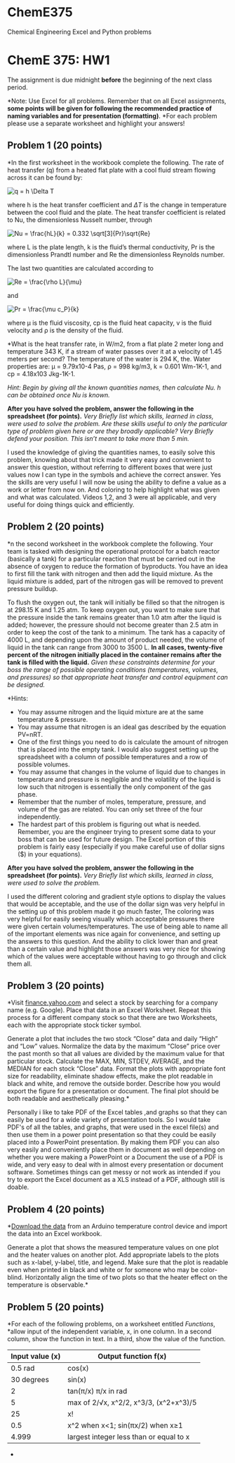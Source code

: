 # ChemE375
Chemical Engineering Excel and Python problems
# ChemE 375: HW1

The assignment is due midnight **before** the beginning of the next class period.

*Note: Use Excel for all problems.  Remember that on all Excel assignments, **some points will be given for following the recommended practice of naming variables and for presentation (formatting)**.  *For each problem please use a separate worksheet and highlight your answers!

## Problem 1 (20 points)

*In the first worksheet in the workbook complete the following.  The rate of heat transfer (q) from a heated flat plate with a cool fluid stream flowing across it can be found by:

<img src="https://latex.codecogs.com/gif.latex?q&space;=&space;h&space;\Delta&space;T" title="q = h \Delta T" class="center" />

where h is the heat transfer coefficient and $\Delta T$ is the change in temperature between the cool fluid and the plate.  The heat transfer coefficient is related to Nu, the dimensionless Nusselt number, through

<img src="https://latex.codecogs.com/gif.latex?Nu&space;=&space;\frac{hL}{k}&space;=&space;0.332&space;\sqrt[3]{Pr}\sqrt{Re}" title="Nu = \frac{hL}{k} = 0.332 \sqrt[3]{Pr}\sqrt{Re}" class="center" />

where L is the plate length, k is the fluid’s thermal conductivity, Pr is the dimensionless Prandtl number and Re the dimensionless Reynolds number.

The last two quantities are calculated according to

<img src="https://latex.codecogs.com/gif.latex?Re&space;=&space;\frac{\rho&space;L}{\mu}" title="Re = \frac{\rho L}{\mu}" />

and

<img src="https://latex.codecogs.com/gif.latex?Pr&space;=&space;\frac{\mu&space;c_P}{k}" title="Pr = \frac{\mu c_P}{k}" />

where μ is the fluid viscosity, cp is the fluid heat capacity, v is the fluid velocity and ρ is the density of the fluid.

*What is the heat transfer rate, in W/m2, from a flat plate 2 meter long and temperature 343 K, if a stream of water passes over it at a velocity of 1.45 meters per second? The temperature of the water is 294 K, the. Water properties are: μ = 9.79x10-4 Pas, ρ = 998 kg/m3, k = 0.601 Wm-1K-1, and cp = 4.18x103 Jkg-1K-1.

*Hint: Begin by giving all the known quantities names, then calculate Nu.  h can be obtained once Nu is known.*

**After you have solved the problem, answer the following in the spreadsheet (for points).**
 *Very Briefly list which skills, learned in class, were used to solve the problem.
 Are these skills useful to only the particular type of problem given here or are they broadly applicable? Very Briefly defend your position. This isn’t meant to take more than 5 min.*

 I used the knowledge of giving the quantities names, to easily solve this problem, knowing about that trick made it very easy and convenient to answer this question, without referring to different boxes that were just values now I can type in the symbols and achieve the correct answer.
Yes the skills are very useful I will now be using the ability to define a value as a work or letter from now on.  And coloring to help highlight what was given and what was calculated. Videos 1,2, and 3 were all applicable, and very useful for doing things quick and efficiently.



## Problem 2 (20 points)

*n the second worksheet in the workbook complete the following.  Your team is tasked with designing the operational protocol for a batch reactor (basically a tank) for a particular reaction that must be carried out in the absence of oxygen to reduce the formation of byproducts.  You have an idea to first fill the tank with nitrogen and then add the liquid mixture.  As the liquid mixture is added, part of the nitrogen gas will be removed to prevent pressure buildup.

To flush the oxygen out, the tank will initially be filled so that the nitrogen is at 298.15 K and 1.25 atm.  To keep oxygen out, you want to make sure that the pressure inside the tank remains greater than 1.0 atm after the liquid is added; however, the pressure should not become greater than 2.5 atm in order to keep the cost of the tank to a minimum.  The tank has a capacity of 4000 L, and depending upon the amount of product needed, the volume of liquid in the tank can range from 3000 to 3500 L.  **In all cases, twenty-five percent of the nitrogen initially placed in the container remains after the tank is filled with the liquid.**  *Given these constraints determine for your boss the range of possible operating conditions (temperatures, volumes, and pressures) so that appropriate heat transfer and control equipment can be designed.*

*Hints:
* You may assume nitrogen and the liquid mixture are at the same temperature & pressure.
* You may assume that nitrogen is an ideal gas described by the equation PV=nRT.
* One of the first things you need to do is calculate the amount of nitrogen that is placed into the empty tank.  I would also suggest setting up the spreadsheet with a column of possible temperatures and a row of possible volumes.
* You may assume that changes in the volume of liquid due to changes in temperature and pressure is negligible and the volatility of the liquid is low such that nitrogen is essentially the only component of the gas phase.
* Remember that the number of moles, temperature, pressure, and volume of the gas are related.  You can only set three of the four independently.
* The hardest part of this problem is figuring out what is needed.  Remember, you are the engineer trying to present some data to your boss that can be used for future design.  The Excel portion of this problem is fairly easy (especially if you make careful use of dollar signs ($) in your equations).

**After you have solved the problem, answer the following in the spreadsheet (for points).**
*Very Briefly list which skills, learned in class, were used to solve the problem.*

I used the different coloring and gradient style options to display the values that would be acceptable, and the use of the dollar sign was very helpful in the setting up of this problem made it go much faster, The coloring was very helpful for easily seeing visually which acceptable pressures there were given certain volumes/temperatures. The use of being able to name all of the important elements was nice again for convenience, and setting up the answers to this question. And the ability to click lower than and great than a certain value and highlight those answers was very nice for showing which of the values were acceptable without having to go through and click them all.


## Problem 3 (20 points)

*Visit [finance.yahoo.com](finance.yahoo.com) and select a stock by searching for a company name (e.g. Google). Place that data in an Excel Worksheet. Repeat this process for a different company stock so that there are two Worksheets, each with the appropriate stock ticker symbol.

Generate a plot that includes the two stock “Close” data and daily “High” and “Low” values. Normalize the data by the maximum “Close” price over the past month so that all values are divided by the maximum value for that particular stock. Calculate the MAX, MIN, STDEV, AVERAGE, and the MEDIAN for each stock “Close” data. Format the plots with appropriate font size for readability, eliminate shadow effects, make the plot readable in black and white, and remove the outside border. Describe how you would export the figure for a presentation or document. The final plot should be both readable and aesthetically pleasing.*

Personally i like to take PDF of the Excel tables ,and graphs so that they can easily be used for a wide variety of presentation tools. So I would take PDF's of all the tables, and graphs, that were used in the excel file(s) and then use them in a power point presentation so that they could be easily placed into a PowerPoint presentation. By making them PDF you can also very easily and conveniently place them in document as well depending on whether you were making a PowerPoint or a Document the use of a PDF is wide, and very easy to deal with in almost every presentation or document software. Sometimes things can get messy or not work as intended if you try to export the Excel document as a XLS instead of a PDF, although still is doable.



## Problem 4 (20 points)

*[Download the data](https://github.com/uw-cheme375/uw-cheme375.github.io/raw/master/homeworks/tclab.txt) from an Arduino temperature control device and import the data into an Excel workbook.

Generate a plot that shows the measured temperature values on one plot and the heater values on another plot. Add appropriate labels to the plots such as x-label, y-label, title, and legend. Make sure that the plot is readable even when printed in black and white or for someone who may be color-blind. Horizontally align the time of two plots so that the heater effect on the temperature is observable.*

## Problem 5 (20 points)

*For each of the following problems, on a worksheet entitled *Functions*, *allow input of the independent variable, x, in one column. In a second column, show the function in text. In a third, show the value of the function.

| Input value (x) | Output function f(x)                       |
| --------------- | ------------------------------------------ |
| 0.5 rad         | cos(x)                                     |
| 30 degrees      | sin(x)                                     |
| 2               | tan(π/x) π/x in rad                        |
| 5               | max of 2/√x, x^2/2, x^3/3, (x^2+x^3)/5     |
| 25              | x!                                         |
| 0.5             | x^2 when x<1; sin(πx/2) when x≥1           |
| 4.999           | largest integer less than or equal to x    |
*
